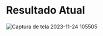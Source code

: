 # Resultado Atual


![Captura de tela 2023-11-24 105505](https://github.com/rubenslyra/SecureLoginAPI/assets/37023108/4756e2ae-d36f-43e6-8363-12c9bc7ef7ee)
